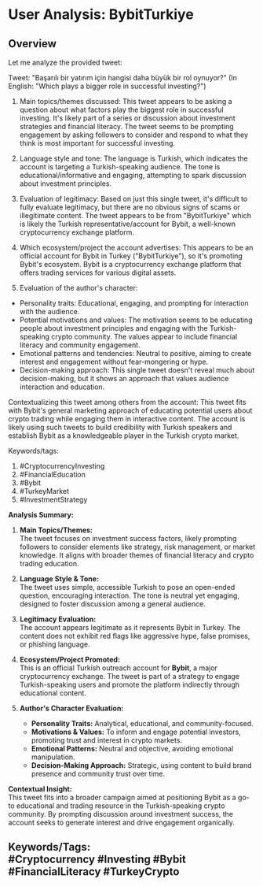 # User Analysis: BybitTurkiye

## Overview

<think>
Let me analyze the provided tweet:

Tweet: "Başarılı bir yatırım için hangisi daha büyük bir rol oynuyor?" (In English: "Which plays a bigger role in successful investing?")

1. Main topics/themes discussed:
This tweet appears to be asking a question about what factors play the biggest role in successful investing. It's likely part of a series or discussion about investment strategies and financial literacy. The tweet seems to be prompting engagement by asking followers to consider and respond to what they think is most important for successful investing.

2. Language style and tone:
The language is Turkish, which indicates the account is targeting a Turkish-speaking audience. The tone is educational/informative and engaging, attempting to spark discussion about investment principles.

3. Evaluation of legitimacy:
Based on just this single tweet, it's difficult to fully evaluate legitimacy, but there are no obvious signs of scams or illegitimate content. The tweet appears to be from "BybitTurkiye" which is likely the Turkish representative/account for Bybit, a well-known cryptocurrency exchange platform.

4. Which ecosystem/project the account advertises:
This appears to be an official account for Bybit in Turkey ("BybitTurkiye"), so it's promoting Bybit's ecosystem. Bybit is a cryptocurrency exchange platform that offers trading services for various digital assets.

5. Evaluation of the author's character:
- Personality traits: Educational, engaging, and prompting for interaction with the audience.
- Potential motivations and values: The motivation seems to be educating people about investment principles and engaging with the Turkish-speaking crypto community. The values appear to include financial literacy and community engagement.
- Emotional patterns and tendencies: Neutral to positive, aiming to create interest and engagement without fear-mongering or hype.
- Decision-making approach: This single tweet doesn't reveal much about decision-making, but it shows an approach that values audience interaction and education.

Contextualizing this tweet among others from the account: This tweet fits with Bybit's general marketing approach of educating potential users about crypto trading while engaging them in interactive content. The account is likely using such tweets to build credibility with Turkish speakers and establish Bybit as a knowledgeable player in the Turkish crypto market.

Keywords/tags:
1. #CryptocurrencyInvesting
2. #FinancialEducation
3. #Bybit
4. #TurkeyMarket
5. #InvestmentStrategy
</think>

**Analysis Summary:**

1. **Main Topics/Themes:**  
   The tweet focuses on investment success factors, likely prompting followers to consider elements like strategy, risk management, or market knowledge. It aligns with broader themes of financial literacy and crypto trading education.

2. **Language Style & Tone:**  
   The tweet uses simple, accessible Turkish to pose an open-ended question, encouraging interaction. The tone is neutral yet engaging, designed to foster discussion among a general audience.

3. **Legitimacy Evaluation:**  
   The account appears legitimate as it represents Bybit in Turkey. The content does not exhibit red flags like aggressive hype, false promises, or phishing language.

4. **Ecosystem/Project Promoted:**  
   This is an official Turkish outreach account for **Bybit**, a major cryptocurrency exchange. The tweet is part of a strategy to engage Turkish-speaking users and promote the platform indirectly through educational content.

5. **Author's Character Evaluation:**  
   - **Personality Traits:** Analytical, educational, and community-focused.  
   - **Motivations & Values:** To inform and engage potential investors, promoting trust and interest in crypto markets.  
   - **Emotional Patterns:** Neutral and objective, avoiding emotional manipulation.  
   - **Decision-Making Approach:** Strategic, using content to build brand presence and community trust over time.

**Contextual Insight:**  
This tweet fits into a broader campaign aimed at positioning Bybit as a go-to educational and trading resource in the Turkish-speaking crypto community. By prompting discussion around investment success, the account seeks to generate interest and drive engagement organically.

**Keywords/Tags:**  
#Cryptocurrency #Investing #Bybit #FinancialLiteracy #TurkeyCrypto
---
